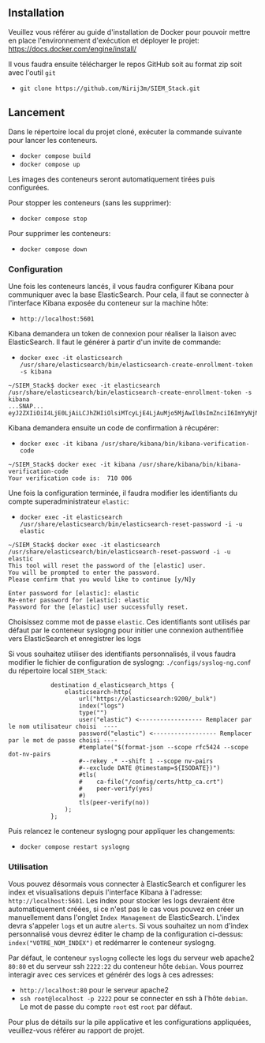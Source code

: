 ## Installation
Veuillez vous référer au guide d'installation de Docker pour pouvoir mettre en place l'environnement d'exécution
et déployer le projet: https://docs.docker.com/engine/install/

Il vous faudra ensuite télécharger le repos GitHub soit au format zip soit avec l'outil `git`
- `git clone https://github.com/Nirij3m/SIEM_Stack.git`

## Lancement
Dans le répertoire local du projet cloné, exécuter la commande suivante pour lancer les conteneurs.
- `docker compose build`
- `docker compose up`

Les images des conteneurs seront automatiquement tirées puis configurées.

Pour stopper les conteneurs (sans les supprimer):
- `docker compose stop`

Pour supprimer les conteneurs:
- `docker compose down`

### Configuration
Une fois les conteneurs lancés, il vous faudra configurer Kibana pour communiquer avec la base ElasticSearch.
Pour cela, il faut se connecter à l'interface Kibana exposée du conteneur sur la machine hôte:
- `http://localhost:5601`

Kibana demandera un token de connexion pour réaliser la liaison avec ElasticSearch. Il faut le générer à partir d'un invite de commande:
- `docker exec -it elasticsearch /usr/share/elasticsearch/bin/elasticsearch-create-enrollment-token -s kibana` 
```shell
~/SIEM_Stack$ docker exec -it elasticsearch /usr/share/elasticsearch/bin/elasticsearch-create-enrollment-token -s kibana
...SNAP...
eyJ2ZXIiOiI4LjE0LjAiLCJhZHIiOlsiMTcyLjE4LjAuMjo5MjAwIl0sImZnciI6ImYyNjNjNDY4OTdhN2E2M2NiYTA4ZGJiNGM0MzU2MzliZjYxNmFkYTEyMmQ5YTJhZTEwN2JmMDM4NzVkZTBjZGMiLCJrZXkiOiJUOE1INFprQmhiVVhyN2NYWVppdTpZUHh2dnJBQkpIVER2SGYtU012dmdBIn0=
```
Kibana demandera ensuite un code de confirmation à récupérer:
- `docker exec -it kibana /usr/share/kibana/bin/kibana-verification-code`
```shell
~/SIEM_Stack$ docker exec -it kibana /usr/share/kibana/bin/kibana-verification-code
Your verification code is:  710 006
```

Une fois la configuration terminée, il faudra modifier les identifiants du compte superadministrateur `elastic`:
- `docker exec -it elasticsearch /usr/share/elasticsearch/bin/elasticsearch-reset-password -i -u elastic`
```shell
~/SIEM_Stack$ docker exec -it elasticsearch /usr/share/elasticsearch/bin/elasticsearch-reset-password -i -u elastic
This tool will reset the password of the [elastic] user.
You will be prompted to enter the password.
Please confirm that you would like to continue [y/N]y

Enter password for [elastic]: elastic
Re-enter password for [elastic]: elastic
Password for the [elastic] user successfully reset.
```

Choisissez comme mot de passe `elastic`. Ces identifiants sont utilisés par défaut par le conteneur syslogng pour initier une connexion authentifiée vers ElasticSearch et enregistrer les logs 

Si vous souhaitez utiliser des identifiants personnalisés, il vous faudra modifier le fichier de configuration de syslogng: `./configs/syslog-ng.conf` du répertoire local `SIEM_Stack`:
```shell
            destination d_elasticsearch_https {
                elasticsearch-http(
                    url("https://elasticsearch:9200/_bulk")
                    index("logs")
                    type("")
            		user("elastic") <------------------ Remplacer par le nom utilisateur choisi  ----
            		password("elastic") <------------------ Remplacer par le mot de passe choisi ----
            		#template("$(format-json --scope rfc5424 --scope dot-nv-pairs
                    #--rekey .* --shift 1 --scope nv-pairs
                    #--exclude DATE @timestamp=${ISODATE})")
                    #tls(
                    #    ca-file("/config/certs/http_ca.crt")
                    #    peer-verify(yes)
                    #)
            		tls(peer-verify(no))
                );
            };
```
Puis relancez le conteneur syslogng pour appliquer les changements:
- `docker compose restart syslogng`

### Utilisation
Vous pouvez désormais vous connecter à ElasticSearch et configurer les index et visualisations depuis l'interface Kibana à l'adresse:  `http://localhost:5601`. 
Les index pour stocker les logs devraient être automatiquement créées, si ce n'est pas le cas vous pouvez en créer un manuellement dans l'onglet `Index Management` de ElasticSearch. L'index devra s'appeler `logs` et un autre `alerts`. Si vous souhaitez un nom d'index personnalisé vous devrez éditer le champ de la configuration ci-dessus: `index("VOTRE_NOM_INDEX")` et redémarrer le conteneur syslogng.

Par défaut, le conteneur `syslogng` collecte les logs du serveur web apache2 `80:80` et du serveur ssh `2222:22` du conteneur hôte `debian`. Vous pourrez interagir avec ces services et générér des logs à ces adresses:
- `http://localhost:80` pour le serveur apache2
- `ssh root@localhost -p 2222` pour se connecter en ssh à l'hôte `debian`. Le mot de passe du compte `root` est `root` par défaut.

Pour plus de détails sur la pile applicative et les configurations appliquées, veuillez-vous référer au rapport de projet.




